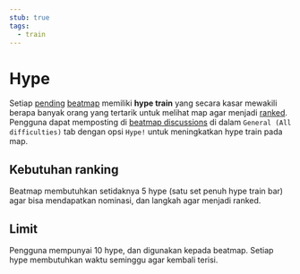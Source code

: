 ```yaml
---
stub: true
tags:
  - train
---
```


# Hype

Setiap [pending](/wiki/Beatmaps#pending) [beatmap](/wiki/Beatmaps) memiliki **hype train** yang secara kasar mewakili berapa banyak orang yang tertarik untuk melihat map agar menjadi [ranked](/wiki/Beatmaps#ranked). Pengguna dapat memposting di [beatmap discussions](/wiki/Beatmap_Discussion) di dalam `General (All difficulties)` tab dengan opsi `Hype!` untuk meningkatkan hype train pada map.

## Kebutuhan ranking

Beatmap membutuhkan setidaknya 5 hype (satu set penuh hype train bar) agar bisa mendapatkan nominasi, dan langkah agar menjadi ranked.

## Limit

Pengguna mempunyai 10 hype, dan digunakan kepada beatmap. Setiap hype membutuhkan waktu seminggu agar kembali terisi.
